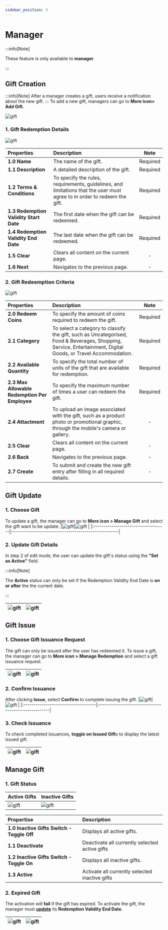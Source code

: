 ```yaml
---
sidebar_position: 3
---
```


# Manager
:::info[Note]

These feature is only available to **manager**.  

:::

## Gift Creation
:::info[Note]
After a manager creates a gift, users receive a notification about the new gift.
:::
To add a new gift, managers can go to **More icon> Add Gift**.

![gift](../../../../static/img/integration/vision/gift/gotoAddGift.png)

### 1. Gift Redemption Details

![gift](../../../../static/img/integration/vision/gift/addGiftStep1.png)

| Properties                   | Description                                                                        | Note     |
|:-----------------------------|:-----------------------------------------------------------------------------------|:--------:|
| **1.0 Name** | The name of the gift.                                                                               | Required |
| **1.1 Description** | A detailed description of the gift.                                                          | Required |
| **1.2 Terms & Conditions** | To specify the rules, requirements, guidelines, and limitations that the user must agree to in order to redeem the gift.                                                                                                               | Required |
| **1.3 Redemption Validity Start Date** | The first date when the gift can be redeemed.                            | Required |
| **1.4 Redemption Validity End Date** | The last date when the gift can be redeemed.                                | Required |
| **1.5 Clear** | Clears all content on the current page.                                                            |    -     |
| **1.6 Next** |  Navigates to the previous page.                                                             |    -     |

### 2. Gift Redeemption Criteria 

![gift](../../../../static/img/integration/vision/gift/addGiftStep2.png)

| Properties                   | Description                                                                        | Note     |
|:-----------------------------|:-----------------------------------------------------------------------------------|:--------:|
| **2.0 Redeem Coins** | To specify the amount of coins required to redeem the gift.                                | Required |
| **2.1 Category** | To select a category to classify the gift, such as Uncategorised, Food & Beverages, Shopping, Service, Entertainment, Digital Goods, or Travel Accommodation.                                                                                            | Required |
| **2.2 Available Quantity** | To specify the total number of units of the gift that are available for redemption.             | Required |
| **2.3 Max Allowable Redemption Per Employee** | To specify the maximum number of times a user can redeem the gift.| Required |
| **2.4 Attactment** | To upload an image associated with the gift, such as a product photo or promotional graphic, through the mobile's camera or gallery.                                                | - |
| **2.5 Clear** | Clears all content on the current page.                                                            |    -     |
| **2.6 Back** | Navigates to the previous page.                                                                    |    -     |
| **2.7 Create** |  To submit and create the new gift entry after filling in all required details.                   |    -     |


## Gift Update


### 1. Choose Gift

To update a gift, the manager can go to **More icon > Manage Gift** and select the gift want to be update.
|![gift](../../../../static/img/integration/vision/gift/gotoManageGift.png)|![gift](../../../../static/img/integration/vision/gift/chooseEditGift.png)                 |
|:------------------------------------|:-----------------------------------------------------|

### 2. Update Gift Details
In step 2 of edit mode, the user can update the gift's status using the **"Set as Active"** field.

:::info[Note]

The **Active** status can only be set if the Redemption Validity End Date is **on or after** the the current date.

:::

|![gift](../../../../static/img/integration/vision/gift/editGiftStep1.png)|![gift](../../../../static/img/integration/vision/gift/editGiftStep2.png)                   |
|:------------------------------------|:-----------------------------------------------------|

## Gift Issue 

### 1. Choose Gift Issuance Request

The gift can only be issued after the user has redeemed it. To issue a gift, the manager can go to **More icon > Manage Redemption** and select a gift issuance request.

|![gift](../../../../static/img/integration/vision/gift/gotoManageRedemption.png)|![gift](../../../../static/img/integration/vision/gift/chooseIssueGift.png)          |
|:------------------------------------|:-----------------------------------------------------|

### 2. Confirm Issuance
After clicking **Issue**, select **Confirm** to complete issuing the gift.
|![gift](../../../../static/img/integration/vision/gift/issueConfirmation.png)|![gift](../../../../static/img/integration/vision/gift/doneIssuedGift.png)              |
|:------------------------------------|:-----------------------------------------------------|

### 3. Check Issuance

To check completed issuances, **toggle on Issued Gift**s to display the latest issued gift.

|![gift](../../../../static/img/integration/vision/gift/gotoIssuedPage.png)|![gift](../../../../static/img/integration/vision/gift/checkIssuance.png)                  |
|:------------------------------------|:-----------------------------------------------------|


## Manage Gift

### 1. Gift Status 

|Active Gifts|Inactive Gifts |
|:--------------------------------|:---------------------------------|
|![gift](../../../../static/img/integration/vision/gift/activeGift.png)|![gift](../../../../static/img/integration/vision/gift/inactiveGift.png)|

|Propertise|Description|
|:--------------------------------|:--------------------------------|
|**1.0 Inactive Gifts Switch - Toggle Off**|Displays all active gifts.|
|**1.1 Deactivate**|Deactivate all currently selected active gifts|
|**1.2 Inactive Gifts Switch - Toggle On**|Displays all inactive gifts.|
|**1.3 Active**|Activate all currently selected inactive gifts|

### 2. Expired Gift

The activation will **fail** if the gift has expired. To activate the gift, the manager must [**update**](#2-update-gift-details) its **Redemption Validity End Date**.

|![gift](../../../../static/img/integration/vision/gift/expiredGift.png)|![gift](../../../../static/img/integration/vision/gift/activationFailed.png)                  |
|:------------------------------------|:-----------------------------------------------------|




